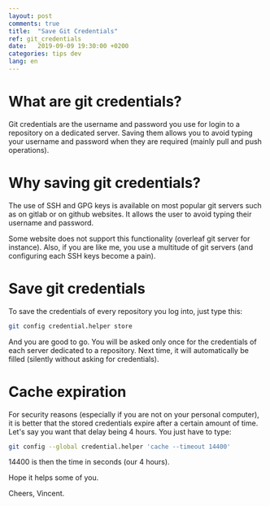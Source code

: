 ```yaml
---
layout: post
comments: true
title:  "Save Git Credentials"
ref: git_credentials
date:   2019-09-09 19:30:00 +0200
categories: tips dev
lang: en
---
```


# What are git credentials?

Git credentials are the username and password you use for login to a repository on a dedicated server.
Saving them allows you to avoid typing your username and password when they are required (mainly pull and push operations).

# Why saving git credentials?
The use of SSH and GPG keys is available on most popular git servers such as on gitlab or on github websites.
It allows the user to avoid typing their username and password.

Some website does not support this functionality (overleaf git server for instance). Also, if you are like me, you use a multitude of git servers (and configuring each SSH keys become a pain).

# Save git credentials

To save the credentials of every repository you log into, just type this:

```bash
git config credential.helper store
```

And you are good to go. You will be asked only once for the credentials of each server dedicated to a repository. Next time, it will automatically be filled (silently without asking for credentials).

# Cache expiration

For security reasons (especially if you are not on your personal computer), it is better that the stored credentials expire after a certain amount of time.
Let's say you want that delay being 4 hours.
You just have to type:

```bash
git config --global credential.helper 'cache --timeout 14400'
```

14400 is then the time in seconds (our 4 hours).

Hope it helps some of you.

Cheers, Vincent.

